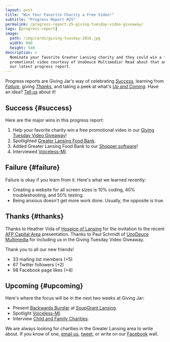 ```yaml
---
layout: post
title: "Win Your Favorite Charity a Free Video!"
subtitle: "Progress Report #25"
permalink: /progress-report-25-giving-tuesday-video-giveaway/
tags: [progress-report]
image:
  path: /img/cards/giving-tuesday-2016.jpg
  width: 960
  height: 540
description: >
  Nominate your favorite Greater Lansing charity and they could win a free
  promotional video courtesy of UnoDeuce Multimedia! Read about that and more in
  our latest progress report.
---
```


Progress reports are Giving Jar's way of celebrating *[Success][1]*, learning from *[Failure][2]*, giving *[Thanks][3]*, and taking a peek at what's *[Up and Coming][4]*. Have an idea? [Tell us][5] about it!

## Success {#success}

Here are the major wins in this progress report:

1. Help your favorite charity win a free promotional video in our [Giving Tuesday Video Giveaway][11]!
2. Spotlighted [Greater Lansing Food Bank][9].
3. Added Greater Lansing Food Bank to our [Shopper software][8]!
4. Interviewed [Voiceless-MI][10].

## Failure {#failure}

Failure is okay if you learn from it. Here's what we learned recently:

* Creating a website for all screen sizes is 10% coding, 40% troubleshooting, and 50% testing.
* Being anxious doesn't get more work done. Usually, the opposite is true.

## Thanks {#thanks}

Thanks to Heather Vida of [Hospice of Lansing][13] for the invitation to the recent [AFP Capital Area][12] presentation. Thanks to Paul Schmidt of [UnoDeuce Multimedia][14] for including us in the Giving Tuesday Video Giveaway.

Thank you to all our new friends!

* 33 mailing list members (+5)
* 67 Twitter followers (+2)
* 98 Facebook page likes (+4)

## Upcoming {#upcoming}

Here's where the focus will be in the next two weeks at Giving Jar:

* Present [Backwards Burglar][15] at [SoupGrant Lansing][16].
* Spotlight [Voiceless-MI][10].
* Interview [Child and Family Charities][17].

We are always looking for charities in the Greater Lansing area to write about. If you know of one, [email us][5], [tweet][6], or write on our [Facebook][7] wall.



[1]: #success "Success Section"
[2]: #failure "Failure Section"
[3]: #thanks "Thanks Section"
[4]: #upcoming "Upcoming Section"
[5]: mailto:hello@givingjar.org "Email Giving Jar"
[6]: https://twitter.com/givingjar "Giving Jar on Twitter"
[7]: https://www.facebook.com/givingjarorg "Giving Jar on Facebook"
[8]: http://bit.ly/GivingJarShopper "Giving Jar Shopper for Chrome"
[9]: /charity-spotlight-greater-lansing-food-bank/ "Greater Lansing Food Bank Spotlight"
[10]: http://www.voiceless-mi.org/ "Voiceless-MI Homepage"
[11]: https://givingjar.org/video-giveaway/ "Giving Tuesday Video Giveaway"
[12]: http://afplansingmi.afpnet.org/ "Association of Fundraising Professionals Capital Area Chapter"
[13]: /charity-spotlight-hospice-of-lansing/ "Hospice of Lansing Spotlight on the Giving Jar Blog"
[14]: http://www.unodeuce.com/ "UnoDeuce Multimedia Homepage"
[15]: http://backwardsburglar.com/ "Backwards Burglar Homepage"
[16]: https://soupgrantlansing.com/ "SoupGrant Lansing Homepage"
[17]: http://www.childandfamily.org/ "Child and Family Charities Homepage"
